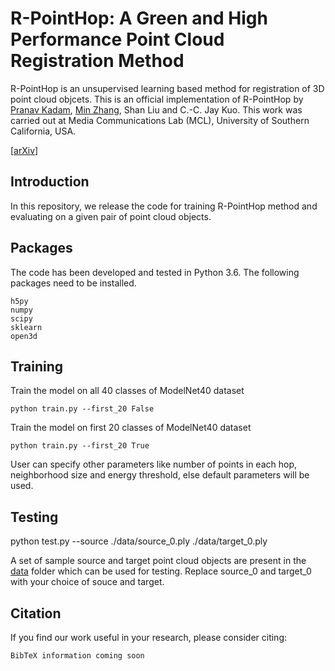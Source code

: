 # R-PointHop: A Green and High Performance Point Cloud Registration Method

R-PointHop is an unsupervised learning based method for registration of 3D point cloud objcets. This is an official implementation of R-PointHop by [Pranav Kadam](https://github.com/pranavkdm), [Min Zhang](https://github.com/minzhang-1), Shan Liu and C.-C. Jay Kuo. This work was carried out at Media Communications Lab (MCL), University of Southern California, USA.

[[arXiv](https://arxiv.org/)]

## Introduction

In this repository, we release the code for training R-PointHop method and evaluating on a given pair of point cloud objects.

## Packages

The code has been developed and tested in Python 3.6. The following packages need to be installed.

```
h5py
numpy
scipy
sklearn
open3d
```

## Training

Train the model on all 40 classes of ModelNet40 dataset

```
python train.py --first_20 False
```

Train the model on first 20 classes of ModelNet40 dataset

```
python train.py --first_20 True
```

User can specify other parameters like number of points in each hop, neighborhood size and energy threshold, else default parameters will be used.

## Testing 

python test.py --source ./data/source_0.ply ./data/target_0.ply

A set of sample source and target point cloud objects are present in the [data](https://github.com/pranavkdm/R-PointHop/tree/main/data) folder which can be used for testing. Replace source_0 and target_0 with your choice of souce and target.

## Citation

If you find our work useful in your research, please consider citing:

```
BibTeX information coming soon
```
